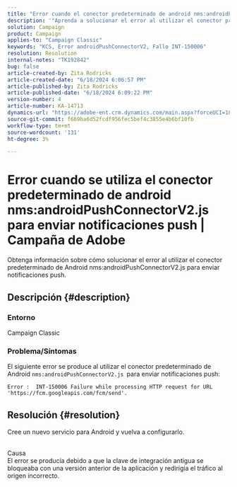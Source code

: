 ```yaml
---
title: "Error cuando el conector predeterminado de android nms:androidPushConnectorV2.js se utiliza para enviar notificaciones push | Campaña de Adobe"
description: '"Aprenda a solucionar el error al utilizar el conector predeterminado de Android nms:androidPushConnectorV2.js para enviar notificaciones push".'
solution: Campaign
product: Campaign
applies-to: "Campaign Classic"
keywords: "KCS, Error androidPushConnectorV2, Fallo INT-150006"
resolution: Resolution
internal-notes: "TK192842"
bug: false
article-created-by: Zita Rodricks
article-created-date: "6/18/2024 6:06:57 PM"
article-published-by: Zita Rodricks
article-published-date: "6/18/2024 6:09:22 PM"
version-number: 4
article-number: KA-14713
dynamics-url: "https://adobe-ent.crm.dynamics.com/main.aspx?forceUCI=1&pagetype=entityrecord&etn=knowledgearticle&id=c2666a87-9d2d-ef11-840a-002248084fbb"
source-git-commit: f669ba6d52fcdf956fec5bef4c3855e4b6bf10fb
workflow-type: tm+mt
source-wordcount: '131'
ht-degree: 3%

---
```


# Error cuando se utiliza el conector predeterminado de android nms:androidPushConnectorV2.js para enviar notificaciones push | Campaña de Adobe


Obtenga información sobre cómo solucionar el error al utilizar el conector predeterminado de Android nms:androidPushConnectorV2.js para enviar notificaciones push.

## Descripción {#description}


### Entorno

Campaign Classic

### Problema/Síntomas

El siguiente error se produce al utilizar el conector predeterminado de Android `nms:androidPushConnectorV2.js `para enviar notificaciones push:


```
Error :  INT-150006 Failure while processing HTTP request for URL 'https://fcm.googleapis.com/fcm/send'.
```



## Resolución {#resolution}


Cree un nuevo servicio para Android y vuelva a configurarlo.


<br>Causa<br>
El error se producía debido a que la clave de integración antigua se bloqueaba con una versión anterior de la aplicación y redirigía el tráfico al origen incorrecto.
